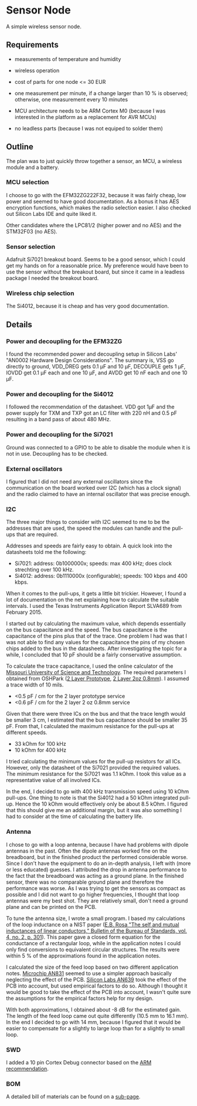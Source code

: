 # Sensor Node
A simple wireless sensor node.

## Requirements
  * measurements of temperature and humidity
  * wireless operation
  * cost of parts for one node <= 30 EUR
  * one measurement per minute, if a change larger than 10 % is observed; otherwise, one measurement every 10 minutes

  * MCU architecture needs to be ARM Cortex M0 (because I was interested in the platform as a replacement for AVR MCUs)
  * no leadless parts (because I was not equiped to solder them)

## Outline
The plan was to just quickly throw together a sensor, an MCU, a wireless module and a battery.

### MCU selection
I choose to go with the EFM32ZG222F32, because it was fairly cheap, low power and seemed to have good documentation.
As a bonus it has AES encryption functions, which makes the radio selection easier.
I also checked out Silicon Labs IDE and quite liked it.

Other candidates where the LPC81/2 (higher power and no AES) and the STM32F03 (no AES).

### Sensor selection
Adafruit Si7021 breakout board.
Seems to be a good sensor, which I could get my hands on for a reasonable price.
My preference would have been to use the sensor without the breakout board, but since it came in a leadless package I needed the breakout board.

### Wireless chip selection
The Si4012, because it is cheap and has very good documentation.

## Details

### Power and decoupling for the EFM32ZG
I found the recommended power and decoupling setup in Silicon Labs' "AN0002 Hardware Design Considerations".
The summary is, VSS go directly to ground, VDD_DREG gets 0.1 µF and 10 µF, DECOUPLE gets 1 µF, IOVDD get 0.1 µF each and one 10 µF, and AVDD get 10 nF each and one 10 µF.

### Power and decoupling for the Si4012
I followed the recommendation of the datasheet.
VDD got 1µF and the power supply for TXM and TXP got an LC filter with 220 nH and 0.5 pF resulting in a band pass of about 480 MHz.

### Power and decoupling for the Si7021
Ground was connected to a GPIO to be able to disable the module when it is not in use.
Decoupling has to be checked.

### External oscillators
I figured that I did not need any external oscillators since the communication on the board worked over I2C (which has a clock signal) and the radio claimed to have an internal oscillator that was precise enough.

### I2C
The three major things to consider with I2C seemed to me to be the addresses that are used, the speed the modules can handle and the pull-ups that are required.

Addresses and speeds are fairly easy to obtain.
A quick look into the datasheets told me the following:

  * Si7021: address: 0b1000000x; speeds: max 400 kHz; does clock strechting over 100 kHz.
  * Si4012: address: 0b1110000x (configurable); speeds: 100 kbps and 400 kbps.

When it comes to the pull-ups, it gets a little bit trickier.
However, I found a lot of documentation on the net explaining how to calculate the suitable intervals.
I used the Texas Instruments Application Report SLVA689 from February 2015.

I started out by calculating the maximum value, which depends essentially on the bus capacitance and the speed.
The bus capacitance is the capacitance of the pins plus that of the trace.
One problem I had was that I was not able to find any values for the capacitance the pins of my chosen chips added to the bus in the datasheets.
After investigating the topic for a while, I concluded that 10 pF should be a fairly conservative assumption.

To calculate the trace capacitance, I used the online calculator of the [Missouri University of Science and Technology](http://emclab.mst.edu/pcbtlc2/microstrip/).
The required parameters I obtained from OSHPark ([2 Layer Prototype](http://docs.oshpark.com/services/two-layer/), [2 Layer 2oz 0.8mm](http://docs.oshpark.com/services/two-layer-hhdc/)).
I assumed a trace width of 10 mils.

  * <0.5 pF / cm for the 2 layer prototype service
  * <0.6 pF / cm for the 2 layer 2 oz 0.8mm service

Given that there were three ICs on the bus and that the trace length would be smaller 3 cm, I estimated that the bus capacitance should be smaller 35 pF.
From that, I calculated the maximum resistance for the pull-ups at different speeds.

  * 33 kOhm for 100 kHz
  * 10 kOhm for 400 kHz

I tried calculating the minimum values for the pull-up resistors for all ICs.
However, only the datasheet of the Si7021 provided the required values.
The minimum resistance for the Si7021 was 1.1 kOhm.
I took this value as a representative value of all involved ICs.

In the end, I decided to go with 400 kHz transmission speed using 10 kOhm pull-ups.
One thing to note is that the Si4012 had a 50 kOhm integrated pull-up.
Hence the 10 kOhm would effectively only be about 8.5 kOhm.
I figured that this should give me an additional margin, but it was also something I had to consider at the time of calculating the battery life.

### Antenna
I chose to go with a loop antenna, because I have had problems with dipole antennas in the past.
Often the dipole antennas worked fine on the breadboard, but in the finished product the performed considerable worse.
Since I don't have the equipment to do an in-depth analysis, I left with (more or less educated) guesses.
I attributed the drop in antenna performance to the fact that the breadboard was acting as a ground plane.
In the finished sensor, there was no comparable ground plane and therefore the performance was worse.
As I was trying to get the sensors as compact as possible and I did not want to go higher frequencies, I thought that loop antennas were my best shot.
They are relatively small, don't need a ground plane and can be printed on the PCB.

To tune the antenna size, I wrote a small program.
I based my calculations of the loop inductance on a NIST paper ([E.B. Rosa "The self and mutual inductances of linear conductors," Bulletin of the Bureau of Standards, vol. 4, no. 2, p. 301](http://nvlpubs.nist.gov/nistpubs/bulletin/04/nbsbulletinv4n2p301_A2b.pdf)).
This paper gave a closed form equation for the conductance of a rectangular loop, while in the application notes I could only find conversions to equivalent circular structures.
The results were within 5 % of the approximations found in the application notes.

I calculated the size of the feed loop based on two different application notes.
[Microchip AN831](http://ww1.microchip.com/downloads/en/AppNotes/00831b.pdf) seemed to use a simpler approach basically neglecting the effect of the PCB.
[Silicon Labs AN639](http://www.silabs.com/Support%20Documents/TechnicalDocs/AN639.pdf) took the effect of the PCB into account, but used empirical factors to do so.
Although I thought it would be good to take the effect of the PCB into account, I wasn't quite sure the assumptions for the empirical factors help for my design.

With both approximations, I obtained about -8 dB for the estimated gain.
The length of the feed loop came out quite differently (10.5 mm to 16.1 mm).
In the end I decided to go with 14 mm, because I figured that it would be easier to compensate for a slightly to large loop than for a slightly to small loop.

### SWD
I added a 10 pin Cortex Debug connector based on the [ARM recommendation](http://infocenter.arm.com/help/topic/com.arm.doc.faqs/attached/13634/cortex_debug_connectors.pdf).

### BOM

A detailed bill of materials can be found on a [sub-page](bom.md).
